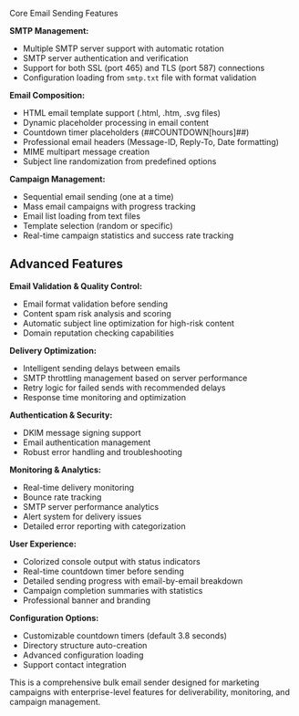  Core Email Sending Features

**SMTP Management:**
- Multiple SMTP server support with automatic rotation
- SMTP server authentication and verification
- Support for both SSL (port 465) and TLS (port 587) connections
- Configuration loading from `smtp.txt` file with format validation

**Email Composition:**
- HTML email template support (.html, .htm, .svg files)
- Dynamic placeholder processing in email content
- Countdown timer placeholders (##COUNTDOWN[hours]##) 
- Professional email headers (Message-ID, Reply-To, Date formatting)
- MIME multipart message creation
- Subject line randomization from predefined options

**Campaign Management:**
- Sequential email sending (one at a time)
- Mass email campaigns with progress tracking
- Email list loading from text files
- Template selection (random or specific)
- Real-time campaign statistics and success rate tracking

## Advanced Features

**Email Validation & Quality Control:**
- Email format validation before sending
- Content spam risk analysis and scoring
- Automatic subject line optimization for high-risk content
- Domain reputation checking capabilities

**Delivery Optimization:**
- Intelligent sending delays between emails
- SMTP throttling management based on server performance
- Retry logic for failed sends with recommended delays
- Response time monitoring and optimization

**Authentication & Security:**
- DKIM message signing support
- Email authentication management
- Robust error handling and troubleshooting

**Monitoring & Analytics:**
- Real-time delivery monitoring
- Bounce rate tracking
- SMTP server performance analytics
- Alert system for delivery issues
- Detailed error reporting with categorization

**User Experience:**
- Colorized console output with status indicators
- Real-time countdown timer before sending
- Detailed sending progress with email-by-email breakdown
- Campaign completion summaries with statistics
- Professional banner and branding

**Configuration Options:**
- Customizable countdown timers (default 3.8 seconds)
- Directory structure auto-creation
- Advanced configuration loading
- Support contact integration

This is a comprehensive bulk email sender designed for marketing campaigns with enterprise-level features for deliverability, monitoring, and campaign management.

